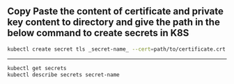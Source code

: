 ## Copy Paste the content of certificate and private key content to directory and give the path in the below command to create secrets in K8S

```bash
kubectl create secret tls _secret-name_ --cert=path/to/certificate.crt --key=path/to/private.key --namespace=default
```

---

```bash
kubectl get secrets 
kubectl describe secrets secret-name
```

